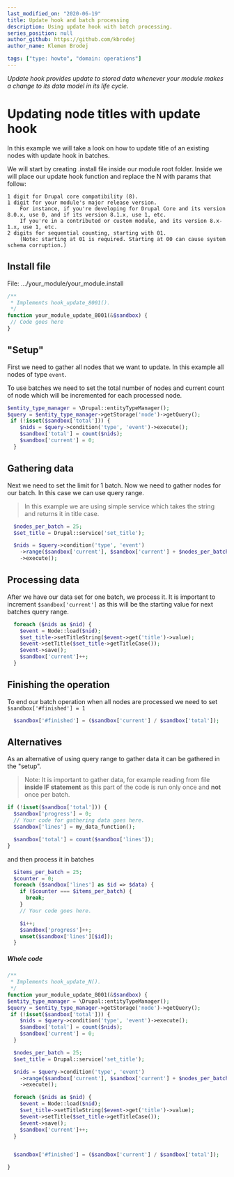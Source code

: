 ```yaml
---
last_modified_on: "2020-06-19"
title: Update hook and batch processing
description: Using update hook with batch processing.
series_position: null
author_github: https://github.com/kbrodej
author_name: Klemen Brodej

tags: ["type: howto", "domain: operations"]
---
```


*Update hook provides update to stored data whenever your module makes a change to its data model in its life cycle*.


# Updating node titles with update hook

In this example we will take a look on how to update title of an existing nodes with update hook in batches.


We will start by creating .install file inside our module root folder.
Inside we will place our update hook function and replace the N with params that follow:
```text
1 digit for Drupal core compatibility (8).
1 digit for your module's major release version. 
    For instance, if you're developing for Drupal Core and its version 8.0.x, use 0, and if its version 8.1.x, use 1, etc. 
    If you're in a contributed or custom module, and its version 8.x-1.x, use 1, etc.
2 digits for sequential counting, starting with 01. 
    (Note: starting at 01 is required. Starting at 00 can cause system schema corruption.)
```

## Install file
File: .../your_module/your_module.install

```php
/**
 * Implements hook_update_8001().
 */
function your_module_update_8001(&$sandbox) {
 // Code goes here
}
```

## "Setup"

First we need to gather all nodes that we want to update. In this example all nodes of type `event`.

To use batches we need to set the total number of nodes and current count of node which will be incremented for each processed node.
```php
$entity_type_manager = \Drupal::entityTypeManager();
$query = $entity_type_manager->getStorage('node')->getQuery();
 if (!isset($sandbox['total'])) {
    $nids = $query->condition('type', 'event')->execute();
    $sandbox['total'] = count($nids);
    $sandbox['current'] = 0;
  }
```

## Gathering data
Next we need to set the limit for 1 batch.
Now we need to gather nodes for our batch. In this case we can use query range.
> In this example we are using simple service which takes the string and returns it in title case.
```php
  $nodes_per_batch = 25;
  $set_title = Drupal::service('set_title');

  $nids = $query->condition('type', 'event')
    ->range($sandbox['current'], $sandbox['current'] + $nodes_per_batch)
    ->execute();
```

## Processing data
After we have our data set for one batch, we process it.
It is important to increment ```$sandbox['current']``` as this will be the starting value for next batches query range.
```php
  foreach ($nids as $nid) {
    $event = Node::load($nid);
    $set_title->setTitleString($event->get('title')->value);
    $event->setTitle($set_title->getTitleCase());
    $event->save();
    $sandbox['current']++;
  }
```
## Finishing the operation
To end our batch operation when all nodes are processed we need to set ```$sandbox['#finished'] = 1```
```php
  $sandbox['#finished'] = ($sandbox['current'] / $sandbox['total']);
```
## Alternatives
As an alternative of using query range to gather data it can be gathered in the "setup".

> Note: It is important to gather data, for example reading from file **inside IF statement** as this part of the code is run only once and **not** once per batch.
```php
if (!isset($sandbox['total'])) {
  $sandbox['progress'] = 0;
  // Your code for gathering data goes here.
  $sandbox['lines'] = my_data_function();

  $sandbox['total'] = count($sandbox['lines']);
}
```
and then process it in batches
```php
  $items_per_batch = 25;
  $counter = 0;
  foreach ($sandbox['lines'] as $id => $data) {
    if ($counter === $items_per_batch) {
      break;
    }
    // Your code goes here.

    $i++;
    $sandbox['progress']++;
    unset($sandbox['lines'][$id]);
  }
```


##### Whole code
```php
/**
 * Implements hook_update_N().
 */
function your_module_update_8001(&$sandbox) {
$entity_type_manager = \Drupal::entityTypeManager();
$query = $entity_type_manager->getStorage('node')->getQuery();
 if (!isset($sandbox['total'])) {
    $nids = $query->condition('type', 'event')->execute();
    $sandbox['total'] = count($nids);
    $sandbox['current'] = 0;
  }

  $nodes_per_batch = 25;
  $set_title = Drupal::service('set_title');

  $nids = $query->condition('type', 'event')
    ->range($sandbox['current'], $sandbox['current'] + $nodes_per_batch)
    ->execute();

  foreach ($nids as $nid) {
    $event = Node::load($nid);
    $set_title->setTitleString($event->get('title')->value);
    $event->setTitle($set_title->getTitleCase());
    $event->save();
    $sandbox['current']++;
  }


  $sandbox['#finished'] = ($sandbox['current'] / $sandbox['total']);

}

```